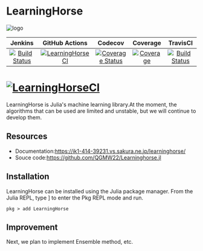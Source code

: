 # LearningHorse

![logo](https://user-images.githubusercontent.com/76277264/105711246-a16efc00-5f5b-11eb-9e1e-e93955250bd8.png)

|Jenkins|GitHub Actions|Codecov|Coverage|TravisCI|
|:-----:|:------------:|:-----:|:------:|:------:|
|[![Build Status](http://ik1-414-39231.vs.sakura.ne.jp:8000/buildStatus/icon?job=LearningHorse+CI)](http://ik1-414-39231.vs.sakura.ne.jp:8000/job/LearningHorse%20CI/)|[![LearningHorseCI](https://github.com/QGMW22/LearningHorse.jl/actions/workflows/main.yml/badge.svg)](https://github.com/QGMW22/LearningHorse.jl/actions/workflows/main.yml)|[![Coverage Status](https://coveralls.io/repos/github/QGMW22/LearningHorse.jl/badge.svg?branch=master)](https://coveralls.io/github/QGMW22/LearningHorse.jl?branch=master)|[![Coverage](https://codecov.io/gh/QGMW22/LearningHorse.jl/branch/master/graph/badge.svg)](https://codecov.io/gh/QGMW22/LearningHorse.jl)|[![Build Status](https://travis-ci.com/QGMW22/LearningHorse.jl.svg?branch=master)](https://travis-ci.com/QGMW22/LearningHorse.jl)|
[![LearningHorseCI](https://github.com/QGMW22/LearningHorse.jl/actions/workflows/main.yml/badge.svg)](https://github.com/QGMW22/LearningHorse.jl/actions/workflows/main.yml)
=======
LearningHorse is Julia's machine learning library.At the moment, the algorithms that can be used are limited and unstable,
but we will continue to develop them.

## Resources
- Documentation:https://ik1-414-39231.vs.sakura.ne.jp/learninghorse/
- Souce code:https://github.com/QGMW22/Learninghorse.jl

## Installation
LearningHorse can be installed using the Julia package manager.
From the Julia REPL, type ] to enter the Pkg REPL mode and run.
```@example
pkg > add LearningHorse
```

## Improvement
Next, we plan to implement Ensemble method, etc.
